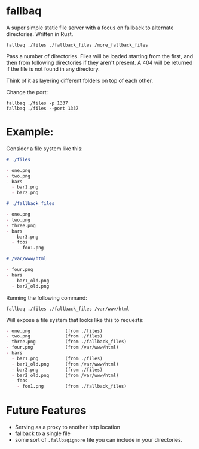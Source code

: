 # fallbaq

A super simple static file server with a focus on fallback to alternate directories. Written in Rust.

```
fallbaq ./files ./fallback_files /more_fallback_files
```

Pass a number of directories. Files will be loaded starting from the first, and then from following directories if they aren't present. A 404 will be returned if the file is not found in any directory.

Think of it as layering different folders on top of each other.

Change the port:

```
fallbaq ./files -p 1337
fallbaq ./files --port 1337
```

# Example:

Consider a file system like this:

```markdown
# ./files

- one.png
- two.png
- bars
  - bar1.png
  - bar2.png

# ./fallback_files

- one.png
- two.png
- three.png
- bars
  - bar3.png
  - foos
    - foo1.png

# /var/www/html

- four.png
- bars
  - bar1_old.png
  - bar2_old.png
```

Running the following command:

```
fallbaq ./files ./fallback_files /var/www/html
```

Will expose a file system that looks like this to requests:

<!-- prettier-ignore-start -->
```markdown
- one.png             (from ./files)
- two.png             (from ./files)
- three.png           (from ./fallback_files)
- four.png            (from /var/www/html)
- bars                
  - bar1.png          (from ./files)
  - bar1_old.png      (from /var/www/html)
  - bar2.png          (from ./files)
  - bar2_old.png      (from /var/www/html)
  - foos
    - foo1.png        (from ./fallback_files)
```
<!-- prettier-ignore-end -->

# Future Features

- Serving as a proxy to another http location
- fallback to a single file
- some sort of `.fallbaqignore` file you can include in your directories.
